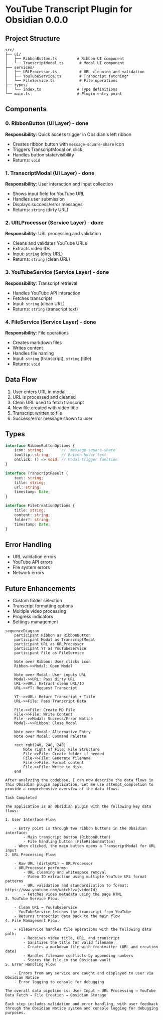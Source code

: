 # YouTube Transcript Plugin for Obsidian 0.0.0


## Project Structure
```
src/
├── ui/
│   ├── RibbonButton.ts         # Ribbon UI component
│   └── TranscriptModal.ts       # Modal UI component
├── services/
│   ├── URLProcessor.ts          # URL cleaning and validation
│   ├── YouTubeService.ts        # Transcript fetching*
│   └── FileService.ts           # File operations
├── types/
│   └── index.ts                # Type definitions
└── main.ts                     # Plugin entry point
```

## Components

### 0. RibbonButton (UI Layer) - done
**Responsibility**: Quick access trigger in Obsidian's left ribbon
- Creates ribbon button with `message-square-share` icon
- Triggers TranscriptModal on click
- Handles button state/visibility
- Returns: `void`



### 1. TranscriptModal (UI Layer) - done
**Responsibility**: User interaction and input collection
- Shows input field for YouTube URL
- Handles user submission
- Displays success/error messages
- Returns: `string` (dirty URL)

### 2. URLProcessor (Service Layer) - done
**Responsibility**: URL processing and validation
- Cleans and validates YouTube URLs
- Extracts video IDs
- Input: `string` (dirty URL)
- Returns: `string` (clean URL)

### 3. YouTubeService (Service Layer) - done
**Responsibility**: Transcript retrieval
- Handles YouTube API interaction
- Fetches transcripts
- Input: `string` (clean URL)
- Returns: `string` (transcript text)

### 4. FileService (Service Layer) - done
**Responsibility**: File operations
- Creates markdown files
- Writes content
- Handles file naming
- Input: `string` (transcript), `string` (title)
- Returns: `void`

## Data Flow
1. User enters URL in modal
2. URL is processed and cleaned
3. Clean URL used to fetch transcript
4. New file created with video title
5. Transcript written to file
6. Success/error message shown to user

## Types
```typescript
interface RibbonButtonOptions {
    icon: string;        // 'message-square-share'
    tooltip: string;     // Button hover text
    onClick: () => void; // Modal trigger function
}

interface TranscriptResult {
    text: string;
    title: string;
    url: string;
    timestamp: Date;
}

interface FileCreationOptions {
    title: string;
    content: string;
    folder?: string;
    timestamp: Date;
}
```

## Error Handling
- URL validation errors
- YouTube API errors
- File system errors
- Network errors

## Future Enhancements
- Custom folder selection
- Transcript formatting options
- Multiple video processing
- Progress indicators
- Settings management

```mermaid
sequenceDiagram
    participant Ribbon as RibbonButton
    participant Modal as TranscriptModal
    participant URL as URLProcessor
    participant YT as YouTubeService
    participant File as FileService
    
    Note over Ribbon: User clicks icon
    Ribbon->>Modal: Open Modal

    Note over Modal: User inputs URL
    Modal->>URL: Pass dirty URL
    URL->>URL: Extract clean URL/ID
    URL->>YT: Request Transcript

    YT-->>URL: Return Transcript + Title
    URL->>File: Pass Transcript Data

    File->>File: Create MD File
    File->>File: Write Content
    File-->>Modal: Success/Error Notice
    Modal-->>Ribbon: Close Modal

    Note over Modal: Alternative Entry
    Note over Modal: Command Palette
    
    rect rgb(240, 240, 240)
        Note right of File: File Structure
        File->>File: Create folder if needed
        File->>File: Generate filename
        File->>File: Format content
        File->>File: Write to disk
    end
```


```
After analyzing the codebase, I can now describe the data flows in this Obsidian plugin application. Let me use attempt_completion to provide a comprehensive overview of the data flows.

Task Completed

The application is an Obsidian plugin with the following key data flows:

1. User Interface Flow:
    
    - Entry point is through two ribbon buttons in the Obsidian interface:
        - Main transcript button (RibbonButton)
        - File handling button (FileRibbonButton)
    - When clicked, the main button opens a TranscriptModal for URL input
2. URL Processing Flow:
    
    - Raw URL (dirtyURL) → URLProcessor
    - URLProcessor performs:
        - URL cleaning and whitespace removal
        - Video ID extraction using multiple YouTube URL format patterns
        - URL validation and standardization to format: https://www.youtube.com/watch?v={videoId}
        - Fetches video metadata using the page HTML
3. YouTube Service Flow:
    
    - Clean URL → YouTubeService
    - YouTubeService fetches the transcript from YouTube
    - Returns transcript data back to the main flow
4. File Management Flow:
    
    - FileService handles file operations with the following data path:
        - Receives video title, URL, and transcript
        - Sanitizes the title for valid filename
        - Creates a markdown file with frontmatter (URL and creation date)
        - Handles filename conflicts by appending numbers
        - Stores the file in the Obsidian vault
5. Error Handling Flow:
    
    - Errors from any service are caught and displayed to user via Obsidian Notice
    - Error logging to console for debugging

The overall data pipeline is: User Input → URL Processing → YouTube Data Fetch → File Creation → Obsidian Storage

Each step includes validation and error handling, with user feedback through the Obsidian Notice system and console logging for debugging purposes.
```

